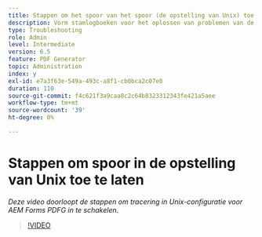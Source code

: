 ```yaml
---
title: Stappen om het spoor van het spoor (de opstelling van Unix) toe te laten
description: Vorm stamlogboeken voor het oplossen van problemen van de PDF Generator
type: Troubleshooting
role: Admin
level: Intermediate
version: 6.5
feature: PDF Generator
topic: Administration
index: y
exl-id: e7a3f63e-549a-493c-a8f1-cb0bca2c07e0
duration: 110
source-git-commit: f4c621f3a9caa8c2c64b8323312343fe421a5aee
workflow-type: tm+mt
source-wordcount: '39'
ht-degree: 0%

---
```


# Stappen om spoor in de opstelling van Unix toe te laten

*Deze video doorloopt de stappen om tracering in Unix-configuratie voor AEM Forms PDFG in te schakelen.*

>[!VIDEO](https://video.tv.adobe.com/v/335525?quality=12&learn=on)
